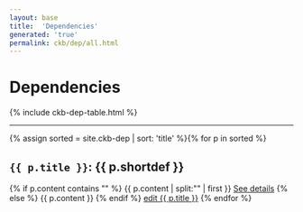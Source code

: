 ```yaml
---
layout: base
title:  'Dependencies'
generated: 'true'
permalink: ckb/dep/all.html
---
```


# Dependencies

{% include ckb-dep-table.html %}

----------

{% assign sorted = site.ckb-dep | sort: 'title' %}{% for p in sorted %}
<a id="al-ckb-dep/{{ p.title }}" class="al-dest"/>
<h2><code>{{ p.title }}</code>: {{ p.shortdef }}</h2>
{% if p.content contains "<!--details-->" %}    
{{ p.content | split:"<!--details-->" | first }}
<a href="{{ p.title }}" class="al-doc">See details</a>
{% else %}
{{ p.content }}
{% endif %}
<a href="{{ site.git_edit }}/{% if p.collection %}{{ p.relative_path }}{% else %}{{ p.path }}{% endif %}" target="#">edit {{ p.title }}</a>
{% endfor %}

